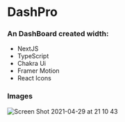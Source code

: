 # DashPro

### An DashBoard created width:

- NextJS
- TypeScript
- Chakra Ui
- Framer Motion
- React Icons


### Images
![Screen Shot 2021-04-29 at 21 10 43](https://user-images.githubusercontent.com/69584272/116633274-75369300-a92f-11eb-8c32-bf4500dd559d.png)
